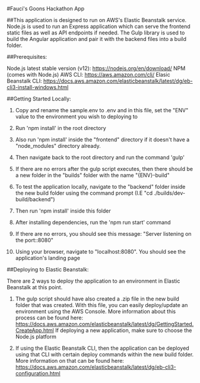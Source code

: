 #Fauci's Goons Hackathon App

##This application is designed to run on AWS's Elastic Beanstalk service. Node.js is used to run an Express application which can serve the frontend static files as well as API endpoints if needed. The Gulp library is used to build the Angular application and pair it with the backend files into a build folder. 


##Prerequisites:

Node.js latest stable version (v12): https://nodejs.org/en/download/
NPM (comes with Node.js)
AWS CLI: https://aws.amazon.com/cli/
Elasic Beanstalk CLI: https://docs.aws.amazon.com/elasticbeanstalk/latest/dg/eb-cli3-install-windows.html


##Getting Started Locally:

1) Copy and rename the sample.env to .env and in this file, set the "ENV" value to the environment you wish to deploying to 

2) Run 'npm install' in the root directory

3) Also run 'npm install' inside the "frontend" directory if it doesn't have a "node_modules" directory already.

3) Then navigate back to the root directory and run the command 'gulp'

4) If there are no errors after the gulp script executes, then there should be a new folder in the "builds" folder with the name "{ENV}-build"

5) To test the application locally, navigate to the "backend" folder inside the new build folder using the command prompt (I.E "cd ./builds/dev-build/backend")

6) Then run 'npm install' inside this folder

7) After installing dependencies, run the 'npm run start' command

8) If there are no errors, you should see this message: "Server listening on the port::8080"

9) Using your browser, navigate to "localhost:8080". You should see the application's landing page


##Deploying to Elastic Beanstalk:

There are 2 ways to deploy the application to an environment in Elastic Beanstalk at this point.

1) The gulp script should have also created a .zip file in the new build folder that was created. With this file, you can easily deploy/update an environment using the AWS Console. More information about this process can be found here: https://docs.aws.amazon.com/elasticbeanstalk/latest/dg/GettingStarted.CreateApp.html
If deploying a new application, make sure to choose the Node.js platform

2) If using the Elastic Beanstalk CLI, then the application can be deployed using that CLI with certain deploy commands within the new build folder. More information on that can be found here:
https://docs.aws.amazon.com/elasticbeanstalk/latest/dg/eb-cli3-configuration.html

